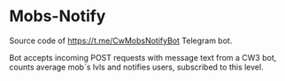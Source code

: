 # Mobs-Notify
Source code of https://t.me/CwMobsNotifyBot Telegram bot.

Bot accepts incoming POST requests with message text from a CW3 bot, counts average mob`s lvls and notifies users, subscribed to this level. 
